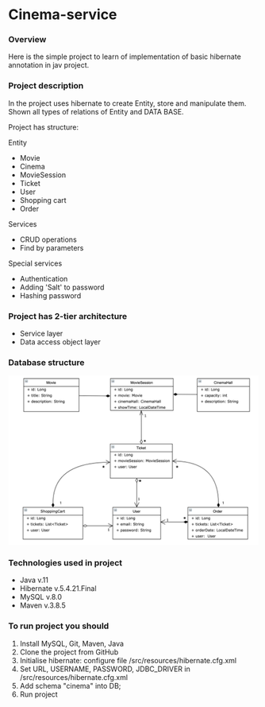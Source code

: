 # Cinema-service


### Overview
Here is the simple project to learn of implementation of basic hibernate annotation in jav project.

### Project description
In the project uses hibernate to create Entity, store and manipulate them. Shown all types of relations of Entity and DATA BASE. 

Project has structure:

Entity
- Movie
- Cinema
- MovieSession
- Ticket
- User
- Shopping cart
- Order

Services
- CRUD operations
- Find by parameters

Special services
- Authentication
- Adding 'Salt' to password
- Hashing password

### Project has 2-tier architecture

- Service layer
- Data access object layer

### Database structure
![diagram](Hibernate_Cinema_Uml.png)

### Technologies used in project

- Java v.11
- Hibernate v.5.4.21.Final
- MySQL v.8.0
- Maven v.3.8.5

### To run project you should

1. Install MySQL, Git, Maven, Java
2. Clone the project from GitHub
3. Initialise hibernate: configure file /src/resources/hibernate.cfg.xml
4. Set URL, USERNAME, PASSWORD, JDBC_DRIVER in /src/resources/hibernate.cfg.xml
5. Add schema "cinema" into DB;
6. Run project
